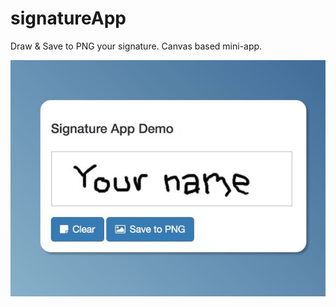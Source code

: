 # signatureApp
Draw &amp; Save to PNG your signature. Canvas based mini-app.

![Preview1](signatureApp_splash.jpg)

